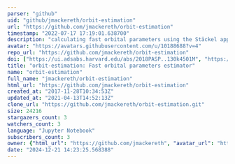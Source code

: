 ```yaml
---
parser: "github"
uid: "github/jmackereth/orbit-estimation"
url: "https://github.com/jmackereth/orbit-estimation"
timestamp: "2022-07-17 17:19:01.638700"
description: "calculating fast orbital parameters using the Stäckel approximation"
avatar: "https://avatars.githubusercontent.com/u/10188688?v=4"
repo_url: "https://github.com/jmackereth/orbit-estimation"
doi: ["https://ui.adsabs.harvard.edu/abs/2018PASP..130k4501M", "https://ui.adsabs.harvard.edu/abs/2018ascl.soft04009M/abstract"]
title: "orbit-estimation: Fast orbital parameters estimator"
name: "orbit-estimation"
full_name: "jmackereth/orbit-estimation"
html_url: "https://github.com/jmackereth/orbit-estimation"
created_at: "2017-11-28T10:34:53Z"
updated_at: "2021-04-13T14:52:13Z"
clone_url: "https://github.com/jmackereth/orbit-estimation.git"
size: 24216
stargazers_count: 3
watchers_count: 3
language: "Jupyter Notebook"
subscribers_count: 3
owner: {"html_url": "https://github.com/jmackereth", "avatar_url": "https://avatars.githubusercontent.com/u/10188688?v=4", "login": "jmackereth", "type": "User"}
date: "2024-12-21 14:23:25.568388"
---
```

